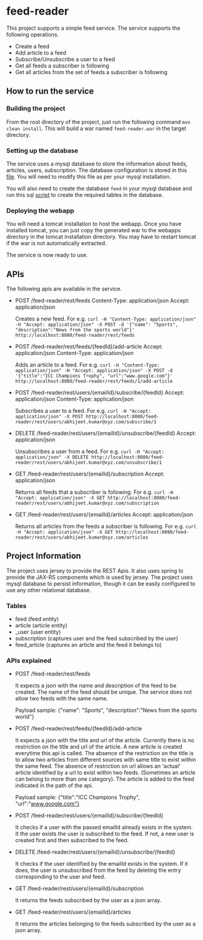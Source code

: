 # feed-reader
This project supports a simple feed service. The service supports the following operations.
- Create a feed
- Add article to a feed
- Subscribe/Unsubscribe a user to a feed
- Get all feeds a subscriber is following
- Get all articles from the set of feeds a subscriber is following

## How to run the service
### Building the project
From the root directory of the project, just run the following command `mvn clean install`. This will build a war named `feed-reader.war` in the target directory.

### Setting up the database
The service uses a mysql database to store the information about feeds, articles, users, subscription. The database configuration is stored in this [file](https://github.com/abhijeetcsekgp/feed-reader/blob/master/src/main/resources/config.properties). You will need to modify this file as per your mysql installation.

You will also need to create the database `feed` in your mysql database and run this sql [script](https://github.com/abhijeetcsekgp/feed-reader/blob/master/src/main/resources/sql/create_table.sql) to create the required tables in the database.

### Deploying the webapp
You will need a tomcat installation to host the webapp. Once you have installed tomcat, you can just copy the generated war to the webapps directory in the tomcat installation directory. You may have to restart tomcat if the war is not automatically extracted.

The service is now ready to use.

## APIs
The following apis are available in the service.
- POST /feed-reader/rest/feeds
  Content-Type: application/json
  Accept: application/json

  Creates a new feed. For e.g. 
  ```curl -H "Content-Type: application/json" -H "Accept: application/json" -X POST -d '{"name": "Sports", "description":"News from the sports world"}' http://localhost:8080/feed-reader/rest/feeds```
  
- POST /feed-reader/rest/feeds/{feedId}/add-article
  Accept: application/json
  Content-Type: application/json
  
  Adds an article to a feed. For e.g.
  ```curl -H "Content-Type: application/json" -H "Accept: application/json" -X POST -d '{"title":"ICC Champions Trophy", "url":"www.google.com"}' http://localhost:8080/feed-reader/rest/feeds/1/add-article```
  
- POST /feed-reader/rest/users/{emailId}/subscribe/{feedId}
  Accept: application/json
  Content-Type: application/json
  
  Subscribes a user to a feed. For e.g.
  ```curl -H "Accept: application/json" -X POST http://localhost:8080/feed-reader/rest/users/abhijeet.kumar@xyz.com/subscribe/1```
  
- DELETE /feed-reader/rest/users/{emailId}/unsubscribe/{feedId}
  Accept: application/json

  Unsubscribes a user from a feed. For e.g.
  ```curl -H "Accept: application/json" -X DELETE http://localhost:8080/feed-reader/rest/users/abhijeet.kumar@xyz.com/unsubscribe/1```
  
- GET /feed-reader/rest/users/{emailId}/subscription
  Accept: application/json

  Returns all feeds that a subscriber is following. For e.g.
  ```curl -H "Accept: application/json" -X GET http://localhost:8080/feed-reader/rest/users/abhijeet.kumar@xyz.com/subscription```
- GET /feed-reader/rest/users/{emailId}/articles
  Accept: application/json
  
  Returns all articles from the feeds a subscriber is following. For e.g.
  ```curl -H "Accept: application/json" -X GET http://localhost:8080/feed-reader/rest/users/abhijeet.kumar@xyz.com/articles```

## Project Information
The project uses jersey to provide the REST Apis. It also uses spring to provide the JAX-RS components which is used by jersey. The project uses mysql database to persist information, though it can be easily configured to use any other relational database.

### Tables
- feed (feed entity)
- article (article entity)
- _user (user entity)
- subscription (captures user and the feed subscribed by the user)
- feed_article (captures an article and the feed it belongs to)

### APIs explained
- POST /feed-reader/rest/feeds

  It expects a json with the name and description of the feed to be created. The name of the feed should be unique. The service does not allow two feeds with the same name.
  
  Payload sample: {"name": "Sports", "description":"News from the sports world"}
  
- POST /feed-reader/rest/feeds/{feedId}/add-article

  It expects a json with the title and url of the article. Currently there is no restriction on the title and url of the article. A new article is created everytime this api is called. The absence of the restriction on the title is to allow two articles from different sources with same title to exist within the same feed. The absence of restriction on url allows an 'actual' article identified by a url to exist within two feeds. (Sometimes an article can belong to more than one category). The article is added to the feed indicated in the path of the api.
  
  Payload sample: {"title":"ICC Champions Trophy", "url":"www.google.com"}
  
- POST /feed-reader/rest/users/{emailId}/subscribe/{feedId}

  It checks if a user with the passed emailId already exists in the system. It the user exists the user is subscribed to the feed. If not, a new user is created first and then subscribed to the feed.
  
- DELETE /feed-reader/rest/users/{emailId}/unsubscribe/{feedId}

  It checks if the user identified by the emailId exists in the system. If it does, the user is unsubscribed from the feed by deleting the entry corresponding to the user and feed.
  
- GET /feed-reader/rest/users/{emailId}/subscription
  
  It returns the feeds subscribed by the user as a json array.

- GET /feed-reader/rest/users/{emailId}/articles

  It returns the articles belonging to the feeds subscribed by the user as a json array.
  

